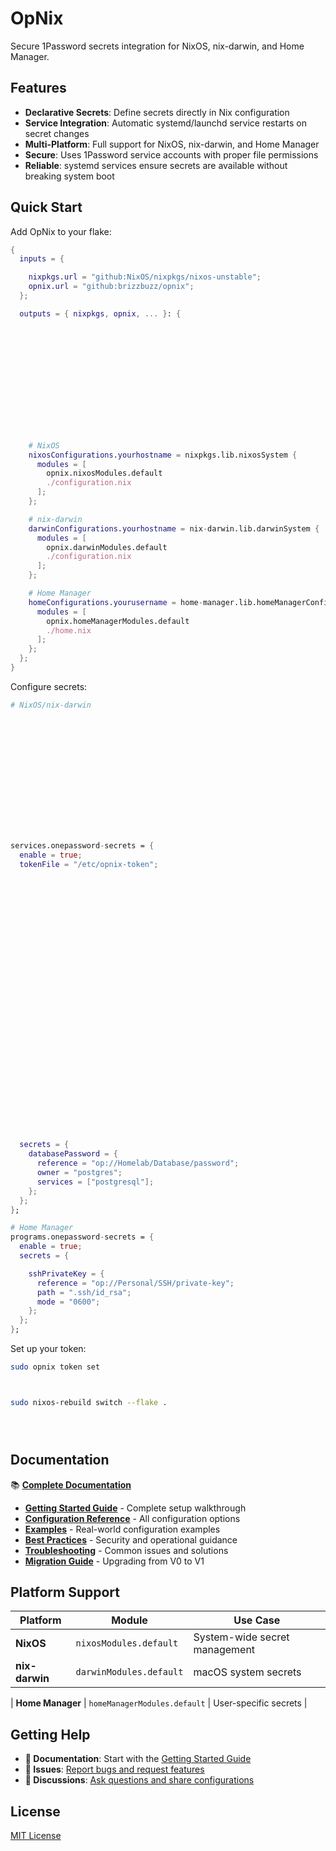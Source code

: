 # OpNix








Secure 1Password secrets integration for NixOS, nix-darwin, and Home Manager.

## Features

- **Declarative Secrets**: Define secrets directly in Nix configuration
- **Service Integration**: Automatic systemd/launchd service restarts on secret changes
- **Multi-Platform**: Full support for NixOS, nix-darwin, and Home Manager
- **Secure**: Uses 1Password service accounts with proper file permissions
- **Reliable**: systemd services ensure secrets are available without breaking system boot

## Quick Start

Add OpNix to your flake:

```nix
{
  inputs = {

    nixpkgs.url = "github:NixOS/nixpkgs/nixos-unstable";
    opnix.url = "github:brizzbuzz/opnix";
  };

  outputs = { nixpkgs, opnix, ... }: {














    # NixOS
    nixosConfigurations.yourhostname = nixpkgs.lib.nixosSystem {
      modules = [
        opnix.nixosModules.default
        ./configuration.nix
      ];
    };

    # nix-darwin
    darwinConfigurations.yourhostname = nix-darwin.lib.darwinSystem {
      modules = [
        opnix.darwinModules.default
        ./configuration.nix
      ];
    };

    # Home Manager
    homeConfigurations.yourusername = home-manager.lib.homeManagerConfiguration {
      modules = [
        opnix.homeManagerModules.default
        ./home.nix
      ];
    };
  };
}
```

Configure secrets:

```nix
# NixOS/nix-darwin















services.onepassword-secrets = {
  enable = true;
  tokenFile = "/etc/opnix-token";































  secrets = {
    databasePassword = {
      reference = "op://Homelab/Database/password";
      owner = "postgres";
      services = ["postgresql"];
    };
  };
};

# Home Manager
programs.onepassword-secrets = {
  enable = true;
  secrets = {

    sshPrivateKey = {
      reference = "op://Personal/SSH/private-key";
      path = ".ssh/id_rsa";
      mode = "0600";
    };
  };
};
```

Set up your token:

```bash
sudo opnix token set



sudo nixos-rebuild switch --flake .





```

## Documentation

📚 **[Complete Documentation](./docs/README.md)**

- **[Getting Started Guide](./docs/getting-started.md)** - Complete setup walkthrough
- **[Configuration Reference](./docs/configuration-reference.md)** - All configuration options
- **[Examples](./docs/examples/)** - Real-world configuration examples
- **[Best Practices](./docs/best-practices.md)** - Security and operational guidance
- **[Troubleshooting](./docs/troubleshooting.md)** - Common issues and solutions
- **[Migration Guide](./docs/migration-guide.md)** - Upgrading from V0 to V1

## Platform Support

| Platform         | Module                       | Use Case                      |
| ---------------- | ---------------------------- | ----------------------------- |
| **NixOS**        | `nixosModules.default`       | System-wide secret management |
| **nix-darwin**   | `darwinModules.default`      | macOS system secrets          |

| **Home Manager** | `homeManagerModules.default` | User-specific secrets         |

## Getting Help

- **📖 Documentation**: Start with the [Getting Started Guide](./docs/getting-started.md)
- **🐛 Issues**: [Report bugs and request features](https://github.com/brizzbuzz/opnix/issues)
- **💬 Discussions**: [Ask questions and share configurations](https://github.com/brizzbuzz/opnix/discussions)

## License

[MIT License](LICENSE)



































































